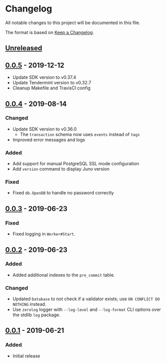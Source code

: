 <!--
Guiding Principles:

Changelogs are for humans, not machines.
There should be an entry for every single version.
The same types of changes should be grouped.
Versions and sections should be linkable.
The latest version comes first.
The release date of each version is displayed.
Mention whether you follow Semantic Versioning.

Types of changes: 

"Added" for new features.
"Changed" for changes in existing functionality.
"Deprecated" for soon-to-be removed features.
"Removed" for now removed features.
"Fixed" for any bug fixes.
"Security" in case of vulnerabilities.
-->

# Changelog

All notable changes to this project will be documented in this file.

The format is based on [Keep a Changelog](https://keepachangelog.com/en/1.0.0/).

## [Unreleased]

## [0.0.5] - 2019-12-12

- Update SDK version to v0.37.4
- Update Tendermint version to v0.32.7
- Cleanup Makefile and TravisCI config

## [0.0.4] - 2019-08-14

### Changed

- Update SDK version to v0.36.0
  - The `transaction` schema now uses `events` instead of `tags`
- Improved error messages and logs

### Added

- Add support for manual PostgreSQL SSL mode configuration
- Add `version` command to display Juno version

### Fixed

- Fixed `db.OpenDB` to handle no password correctly

## [0.0.3] - 2019-06-23

### Fixed

- Fixed logging in `Worker#Start`.

## [0.0.2] - 2019-06-23

### Added

- Added additional indexes to the `pre_commit` table.

### Changed

- Updated `Database` to not check if a validator exists; use `ON CONFLICT DO NOTHING`
instead.
- Use `zerolog` logger with `--log-level` and `--log-format` CLI options over the
stdlib `log` package.

## [0.0.1] - 2019-06-21

### Added

- Initial release

<!-- Release links -->

[Unreleased]: https://github.com/fissionlabsio/juno/compare/v0.0.5...HEAD
[0.0.5]: https://github.com/fissionlabsio/juno/releases/tag/v0.0.5
[0.0.4]: https://github.com/fissionlabsio/juno/releases/tag/v0.0.4
[0.0.3]: https://github.com/fissionlabsio/juno/releases/tag/v0.0.3
[0.0.2]: https://github.com/fissionlabsio/juno/releases/tag/v0.0.2
[0.0.1]: https://github.com/fissionlabsio/juno/releases/tag/v0.0.1
